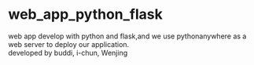 # web_app_python_flask
web app develop with python and flask,and we use pythonanywhere as a web server to deploy our application.  
developed by buddi, i-chun, Wenjing


